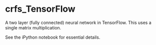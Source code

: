 # crfs_TensorFlow

A two layer (fully connected) neural network in TensorFlow. 
This uses a single matrix multiplication.

See the iPython notebook for essential details.